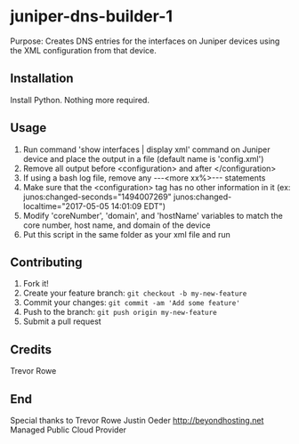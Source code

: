 # juniper-dns-builder-1

Purpose: Creates DNS entries for the interfaces on Juniper devices using the XML configuration from that device.

## Installation

Install Python.  Nothing more required.

## Usage

1. Run command 'show interfaces | display xml' command on Juniper device and place the output in a file (default name is 'config.xml')
2. Remove all output before \<configuration> and after \</configuration>
3. If using a bash log file, remove any ---\<more xx%>--- statements
4. Make sure that the \<configuration> tag has no other information in it (ex: junos:changed-seconds="1494007269" junos:changed-localtime="2017-05-05 14:01:09 EDT")
5. Modify 'coreNumber', 'domain', and 'hostName' variables to match the core number, host name, and domain of the device
6. Put this script in the same folder as your xml file and run

## Contributing

1. Fork it!
2. Create your feature branch: `git checkout -b my-new-feature`
3. Commit your changes: `git commit -am 'Add some feature'`
4. Push to the branch: `git push origin my-new-feature`
5. Submit a pull request

## Credits

Trevor Rowe

## End

Special thanks to Trevor Rowe
Justin Oeder
http://beyondhosting.net
Managed Public Cloud Provider
